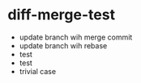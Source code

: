 # diff-merge-test

* update branch wih merge commit
* update branch wih rebase
* test
* test
* trivial case
